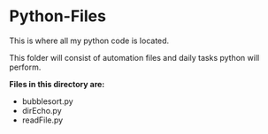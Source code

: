 Python-Files
============

This is where all my python code is located.

This folder will consist of automation files and daily tasks python will perform.

**Files in this directory are:**
- bubblesort.py
- dirEcho.py
- readFile.py
